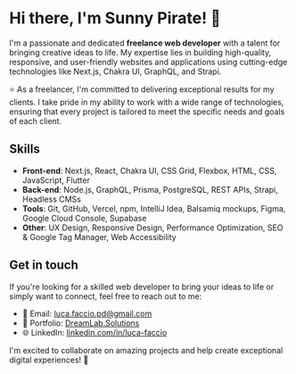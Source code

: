 <!---
Sunny-Pirate/Sunny-Pirate is a ✨ special ✨ repository because its `README.md` (this file) appears on your GitHub profile.
You can click the Preview link to take a look at your changes.
--->
# Hi there, I'm Sunny Pirate! 👋

I'm a passionate and dedicated **freelance web developer** with a talent for bringing creative ideas to life. My
expertise lies in building high-quality, responsive, and user-friendly websites and applications using cutting-edge
technologies like Next.js, Chakra UI, GraphQL, and Strapi.

:star: As a freelancer, I'm committed to delivering exceptional results for my clients. I take pride in my ability to work with a wide range of technologies, ensuring that every project is tailored to meet the specific needs and goals of each client.

## Skills

- **Front-end**: Next.js, React, Chakra UI, CSS Grid, Flexbox, HTML, CSS, JavaScript, Flutter
- **Back-end**: Node.js, GraphQL, Prisma, PostgreSQL, REST APIs, Strapi, Headless CMSs
- **Tools**: Git, GitHub, Vercel, npm, IntelliJ Idea, Balsamiq mockups, Figma, Google Cloud Console, Supabase
- **Other**: UX Design, Responsive Design, Performance Optimization, SEO & Google Tag Manager, Web Accessibility

## Get in touch

If you're looking for a skilled web developer to bring your ideas to life or simply want to connect, feel free to reach out to me:

- 📧 Email: [luca.faccio.pd@gmail.com](mailto:luca.faccio.pd@gmail.com)
- 💼 Portfolio: [DreamLab.Solutions](https://dreamlab.solutions)
- 🌐 LinkedIn: [linkedin.com/in/luca-faccio](https://www.linkedin.com/in/luca-faccio/)

I'm excited to collaborate on amazing projects and help create exceptional digital experiences! 🚀

